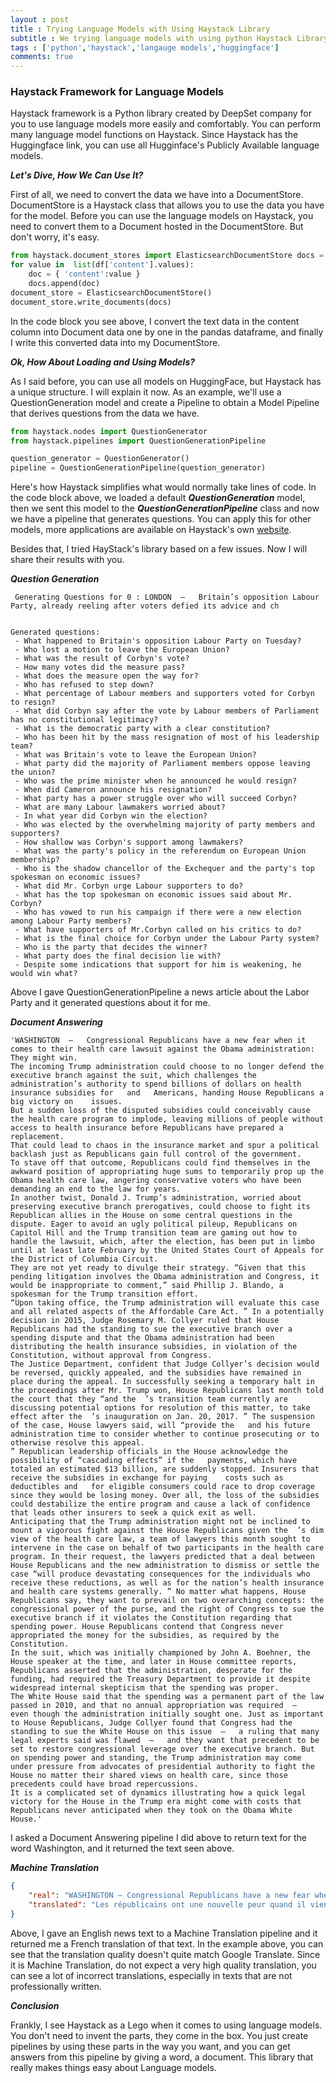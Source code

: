 ```yaml
---
layout : post
title : Trying Language Models with Using Haystack Library
subtitle : We trying language models with using python Haystack Library and getting results easily.
tags : ['python','haystack','langauge models','huggingface']
comments: true
---
```


### Haystack Framework for Language Models ###

Haystack framework is a Python library created by DeepSet company for you to use language models more easily and comfortably.
You can perform many language model functions on Haystack. Since Haystack has the Huggingface link, you can use all Hugginface's Publicly Available language models.

***Let's Dive, How We Can Use It?***

First of all, we need to convert the data we have into a DocumentStore. DocumentStore is a Haystack class that allows you to use the data you have for the model. Before you can use the language models on Haystack, you need to convert them to a Document hosted in the DocumentStore. But don't worry, it's easy.

```python
from haystack.document_stores import ElasticsearchDocumentStore docs = []
for value in  list(df['content'].values):
	doc = { 'content':value }
	docs.append(doc)
document_store = ElasticsearchDocumentStore()
document_store.write_documents(docs)
```
In the code block you see above, I convert the text data in the content column into Document data one by one in the pandas dataframe, and finally I write this converted data into my DocumentStore.


***Ok, How About Loading and Using Models?***

As I said before, you can use all models on HuggingFace, but Haystack has a unique structure. I will explain it now. As an example, we'll use a QuestionGeneration model and create a Pipeline to obtain a Model Pipeline that derives questions from the data we have.

```python
from haystack.nodes import QuestionGenerator
from haystack.pipelines import QuestionGenerationPipeline

question_generator = QuestionGenerator()
pipeline = QuestionGenerationPipeline(question_generator)
```

Here's how Haystack simplifies what would normally take lines of code. In the code block above, we loaded a default ***QuestionGeneration*** model, then we sent this model to the ***QuestionGenerationPipeline*** class and now we have a pipeline that generates questions. You can apply this for other models, more applications are available on Haystack's own [website](https://haystack.deepset.ai/tutorials).

Besides that, I tried HayStack's library based on a few issues. Now I will share their results with you.


***Question Generation***

```text
 Generating Questions for 0 : LONDON  —   Britain’s opposition Labour Party, already reeling after voters defied its advice and ch


Generated questions:
 - What happened to Britain's opposition Labour Party on Tuesday?
 - Who lost a motion to leave the European Union?
 - What was the result of Corbyn's vote?
 - How many votes did the measure pass?
 - What does the measure open the way for?
 - Who has refused to step down?
 - What percentage of Labour members and supporters voted for Corbyn to resign?
 - What did Corbyn say after the vote by Labour members of Parliament has no constitutional legitimacy?
 - What is the democratic party with a clear constitution?
 - Who has been hit by the mass resignation of most of his leadership team?
 - What was Britain's vote to leave the European Union?
 - What party did the majority of Parliament members oppose leaving the union?
 - Who was the prime minister when he announced he would resign?
 - When did Cameron announce his resignation?
 - What party has a power struggle over who will succeed Corbyn?
 - What are many Labour lawmakers worried about?
 - In what year did Corbyn win the election?
 - Who was elected by the overwhelming majority of party members and supporters?
 - How shallow was Corbyn's support among lawmakers?
 - What was the party's policy in the referendum on European Union membership?
 - Who is the shadow chancellor of the Exchequer and the party's top spokesman on economic issues?
 - What did Mr. Corbyn urge Labour supporters to do?
 - What has the top spokesman on economic issues said about Mr. Corbyn?
 - Who has vowed to run his campaign if there were a new election among Labour Party members?
 - What have supporters of Mr.Corbyn called on his critics to do?
 - What is the final choice for Corbyn under the Labour Party system?
 - Who is the party that decides the winner?
 - What party does the final decision lie with?
 - Despite some indications that support for him is weakening, he would win what?
 ```

Above I gave QuestionGenerationPipeline a news article about the Labor Party and it generated questions about it for me.


***Document Answering***

```text
'WASHINGTON  —   Congressional Republicans have a new fear when it comes to their health care lawsuit against the Obama administration: They might win.
The incoming Trump administration could choose to no longer defend the executive branch against the suit, which challenges the administration’s authority to spend billions of dollars on health insurance subsidies for   and   Americans, handing House Republicans a big victory on    issues.
But a sudden loss of the disputed subsidies could conceivably cause the health care program to implode, leaving millions of people without access to health insurance before Republicans have prepared a replacement.
That could lead to chaos in the insurance market and spur a political backlash just as Republicans gain full control of the government.
To stave off that outcome, Republicans could find themselves in the awkward position of appropriating huge sums to temporarily prop up the Obama health care law, angering conservative voters who have been demanding an end to the law for years.
In another twist, Donald J. Trump’s administration, worried about preserving executive branch prerogatives, could choose to fight its Republican allies in the House on some central questions in the dispute. Eager to avoid an ugly political pileup, Republicans on Capitol Hill and the Trump transition team are gaming out how to handle the lawsuit, which, after the election, has been put in limbo until at least late February by the United States Court of Appeals for the District of Columbia Circuit.
They are not yet ready to divulge their strategy. “Given that this pending litigation involves the Obama administration and Congress, it would be inappropriate to comment,” said Phillip J. Blando, a spokesman for the Trump transition effort.
“Upon taking office, the Trump administration will evaluate this case and all related aspects of the Affordable Care Act. ” In a potentially   decision in 2015, Judge Rosemary M. Collyer ruled that House Republicans had the standing to sue the executive branch over a spending dispute and that the Obama administration had been distributing the health insurance subsidies, in violation of the Constitution, without approval from Congress.
The Justice Department, confident that Judge Collyer’s decision would be reversed, quickly appealed, and the subsidies have remained in place during the appeal. In successfully seeking a temporary halt in the proceedings after Mr. Trump won, House Republicans last month told the court that they “and the  ’s transition team currently are discussing potential options for resolution of this matter, to take effect after the  ’s inauguration on Jan. 20, 2017. ” The suspension of the case, House lawyers said, will “provide the   and his future administration time to consider whether to continue prosecuting or to otherwise resolve this appeal.
” Republican leadership officials in the House acknowledge the possibility of “cascading effects” if the   payments, which have totaled an estimated $13 billion, are suddenly stopped. Insurers that receive the subsidies in exchange for paying    costs such as deductibles and   for eligible consumers could race to drop coverage since they would be losing money. Over all, the loss of the subsidies could destabilize the entire program and cause a lack of confidence that leads other insurers to seek a quick exit as well.
Anticipating that the Trump administration might not be inclined to mount a vigorous fight against the House Republicans given the  ’s dim view of the health care law, a team of lawyers this month sought to intervene in the case on behalf of two participants in the health care program. In their request, the lawyers predicted that a deal between House Republicans and the new administration to dismiss or settle the case “will produce devastating consequences for the individuals who receive these reductions, as well as for the nation’s health insurance and health care systems generally. ” No matter what happens, House Republicans say, they want to prevail on two overarching concepts: the congressional power of the purse, and the right of Congress to sue the executive branch if it violates the Constitution regarding that spending power. House Republicans contend that Congress never appropriated the money for the subsidies, as required by the Constitution.
In the suit, which was initially championed by John A. Boehner, the House speaker at the time, and later in House committee reports, Republicans asserted that the administration, desperate for the funding, had required the Treasury Department to provide it despite widespread internal skepticism that the spending was proper.
The White House said that the spending was a permanent part of the law passed in 2010, and that no annual appropriation was required  —   even though the administration initially sought one. Just as important to House Republicans, Judge Collyer found that Congress had the standing to sue the White House on this issue  —   a ruling that many legal experts said was flawed  —   and they want that precedent to be set to restore congressional leverage over the executive branch. But on spending power and standing, the Trump administration may come under pressure from advocates of presidential authority to fight the House no matter their shared views on health care, since those precedents could have broad repercussions.
It is a complicated set of dynamics illustrating how a quick legal victory for the House in the Trump era might come with costs that Republicans never anticipated when they took on the Obama White House.'
```

I asked a Document Answering pipeline I did above to return text for the word Washington, and it returned the text seen above.

***Machine Translation***

```json
{
	"real": "WASHINGTON — Congressional Republicans have a new fear when it comes to their health care lawsuit against the Obama administration: They might win. The incoming Trump administration could choose to no longer defend the executive branch against the suit, which challenges the administration’s authority to spend billions of dollars on health insurance subsidies for and Americans, handing House Republicans a big victory on issues. But a sudden loss of the disputed subsidies could conceivably cause the health care program to implode, leaving millions of people without access to health insurance before Republicans have prepared a replacement. That could lead to chaos in the insurance market and spur a political backlash just as Republicans gain full control of the government. To stave off that outcome, Republicans could find themselves in the awkward position of appropriating huge sums to temporarily prop up the Obama health care law, angering conservative voters who have been demanding an end to the law for years. In another twist, Donald J. Trump’s administration, worried about preserving executive branch prerogatives, could choose to fight its Republican allies in the House on some central questions in the dispute. Eager to avoid an ugly political pileup, Republicans on Capitol Hill and the Trump transition team are gaming out how to handle the lawsuit, which, after the election, has been put in limbo until at least late February by the United States Court of Appeals for the District of Columbia Circuit. They are not yet ready to divulge their strategy. “Given that this pending litigation involves the Obama administration and Congress, it would be inappropriate to comment,” said Phillip J. Blando, a spokesman for the Trump transition effort. “Upon taking office, the Trump administration will evaluate this case and all related aspects of the Affordable Care Act. ” In a potentially decision in 2015, Judge Rosemary M. Collyer ruled that House Republicans had the standing to sue the executive branch over a spending dispute and that the Obama administration had been distributing the health insurance subsidies, in violation of the Constitution, without approval from Congress. The Justice Department, confident that Judge Collyer’s decision would be reversed, quickly appealed, and the subsidies have remained in place during the appeal. In successfully seeking a temporary halt in the proceedings after Mr. Trump won, House Republicans last month told the court that they “and the ’s transition team currently are discussing potential options for resolution of this matter, to take effect after the ’s inauguration on Jan. 20, 2017. ” The suspension of the case, House lawyers said, will “provide the and his future administration time to consider whether to continue prosecuting or to otherwise resolve this appeal. ” Republican leadership officials in the House acknowledge the possibility of “cascading effects” if the payments, which have totaled an estimated $13 billion, are suddenly stopped. Insurers that receive the subsidies in exchange for paying costs such as deductibles and for eligible consumers could race to drop coverage since they would be losing money. Over all, the loss of the subsidies could destabilize the entire program and cause a lack of confidence that leads other insurers to seek a quick exit as well. Anticipating that the Trump administration might not be inclined to mount a vigorous fight against the House Republicans given the ’s dim view of the health care law, a team of lawyers this month sought to intervene in the case on behalf of two participants in the health care program. In their request, the lawyers predicted that a deal between House Republicans and the new administration to dismiss or settle the case “will produce devastating consequences for the individuals who receive these reductions, as well as for the nation’s health insurance and health care systems generally. ” No matter what happens, House Republicans say, they want to prevail on two overarching concepts: the congressional power of the purse, and the right of Congress to sue the executive branch if it violates the Constitution regarding that spending power. House Republicans contend that Congress never appropriated the money for the subsidies, as required by the Constitution. In the suit, which was initially championed by John A. Boehner, the House speaker at the time, and later in House committee reports, Republicans asserted that the administration, desperate for the funding, had required the Treasury Department to provide it despite widespread internal skepticism that the spending was proper. The White House said that the spending was a permanent part of the law passed in 2010, and that no annual appropriation was required — even though the administration initially sought one. Just as important to House Republicans, Judge Collyer found that Congress had the standing to sue the White House on this issue — a ruling that many legal experts said was flawed — and they want that precedent to be set to restore congressional leverage over the executive branch. But on spending power and standing, the Trump administration may come under pressure from advocates of presidential authority to fight the House no matter their shared views on health care, since those precedents could have broad repercussions. It is a complicated set of dynamics illustrating how a quick legal victory for the House in the Trump era might come with costs that Republicans never anticipated when they took on the Obama White House.",
	"translated": "Les républicains ont une nouvelle peur quand il vient à leur procès de soins de santé contre l'administration Obama : ils pourraient gagner. L'administration Trump entrante pourrait choisir de ne plus défendre la branche exécutive contre la poursuite, qui défie l'administration de dépenser des milliards de dollars sur les subventions d'assurance-maladie et les Américains, remettre à la Chambre républicaine une grande victoire sur les questions. Mais une perte soudaine des subventions contestées pourrait provoquer l'implosion du programme de soins de santé, laissant des millions de personnes sans accès à l'assurance-maladie avant que les républicains ont préparé un remplacement. Cela pourrait conduire au chaos dans le marché de l'assurance et déclencher un contrecoup politique juste au moment où les républicains obtiennent le plein contrôle du gouvernement."
}
```

Above, I gave an English news text to a Machine Translation pipeline and it returned me a French translation of that text. In the example above, you can see that the translation quality doesn't quite match Google Translate. Since it is Machine Translation, do not expect a very high quality translation, you can see a lot of incorrect translations, especially in texts that are not professionally written.


***Conclusion***

Frankly, I see Haystack as a Lego when it comes to using language models. You don't need to invent the parts, they come in the box. You just create pipelines by using these parts in the way you want, and you can get answers from this pipeline by giving a word, a document. This library that really makes things easy about Language models.
